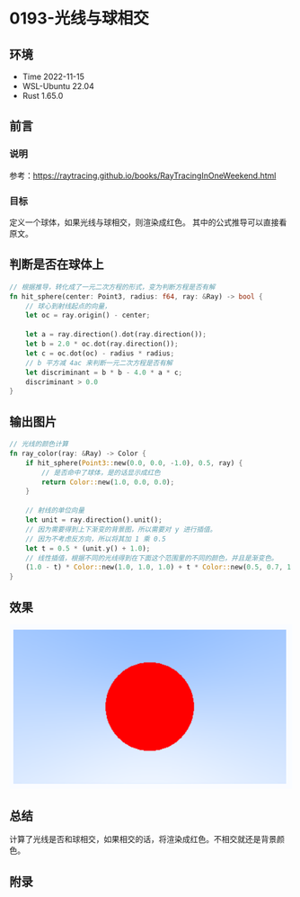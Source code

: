 # 0193-光线与球相交

## 环境

- Time 2022-11-15
- WSL-Ubuntu 22.04
- Rust 1.65.0

## 前言

### 说明

参考：<https://raytracing.github.io/books/RayTracingInOneWeekend.html>

### 目标

定义一个球体，如果光线与球相交，则渲染成红色。
其中的公式推导可以直接看原文。

## 判断是否在球体上

```Rust
// 根据推导，转化成了一元二次方程的形式，变为判断方程是否有解
fn hit_sphere(center: Point3, radius: f64, ray: &Ray) -> bool {
    // 球心到射线起点的向量，
    let oc = ray.origin() - center;

    let a = ray.direction().dot(ray.direction());
    let b = 2.0 * oc.dot(ray.direction());
    let c = oc.dot(oc) - radius * radius;
    // b 平方减 4ac 来判断一元二次方程是否有解
    let discriminant = b * b - 4.0 * a * c;
    discriminant > 0.0
}
```

## 输出图片

```Rust
// 光线的颜色计算
fn ray_color(ray: &Ray) -> Color {
    if hit_sphere(Point3::new(0.0, 0.0, -1.0), 0.5, ray) {
        // 是否命中了球体，是的话显示成红色
        return Color::new(1.0, 0.0, 0.0);
    }

    // 射线的单位向量
    let unit = ray.direction().unit();
    // 因为需要得到上下渐变的背景图，所以需要对 y 进行插值。
    // 因为不考虑反方向，所以将其加 1 乘 0.5
    let t = 0.5 * (unit.y() + 1.0);
    // 线性插值，根据不同的光线得到在下面这个范围里的不同的颜色，并且是渐变色。
    (1.0 - t) * Color::new(1.0, 1.0, 1.0) + t * Color::new(0.5, 0.7, 1.0)
}
```

## 效果

![命中球体][1]

## 总结

计算了光线是否和球相交，如果相交的话，将渲染成红色。不相交就还是背景颜色。

[1]: images/sphere.png

## 附录
